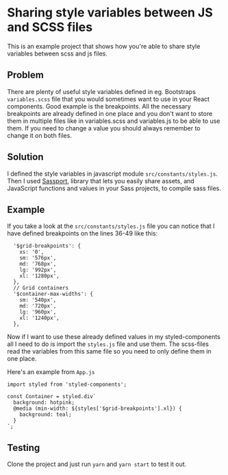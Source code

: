 # Sharing style variables between JS and SCSS files

This is an example project that shows how you're able to share style variables between scss and js files.

## Problem
There are plenty of useful style variables defined in eg. Bootstraps `variables.scss` file that you would sometimes want to use in your React components. Good example is the breakpoints. All the necessary breakpoints are already defined in one place and you don't want to store them in multiple files like in variables.scss and variables.js to be able to use them. If you need to change a value you should always remember to change it on both files. 

## Solution
I defined the style variables in javascript module `src/constants/styles.js`. Then I used <a href="https://github.com/davidkpiano/sassport">Sassport</a>, library that lets you easily share assets, and JavaScript functions and values in your Sass projects, to compile sass files. 

## Example
If you take a look at the `src/constants/styles.js` file you can notice that I have defined breakpoints on the lines 36-49 like this:
```
  '$grid-breakpoints': {
    xs: '0',
    sm: '576px',
    md: '768px',
    lg: '992px',
    xl: '1280px',
  },
  // Grid containers
  '$container-max-widths': {
    sm: '540px',
    md: '720px',
    lg: '960px',
    xl: '1240px',
  },
```
Now if I want to use these already defined values in my styled-components all I need to do is import the `styles.js` file and use them. The scss-files read the variables from this same file so you need to only define them in one place.

Here's an example from `App.js`

```
import styled from 'styled-components';

const Container = styled.div`
  background: hotpink;
  @media (min-width: ${styles['$grid-breakpoints'].xl}) {
    background: teal;
  }
`;
```

## Testing
Clone the project and just run `yarn` and `yarn start` to test it out.
